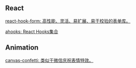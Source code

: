 ## React

[react-hook-form: 高性能、灵活、易扩展、易于校验的表单库。](https://react-hook-form.com/zh/)

[ahooks: React Hooks集合](https://ahooks.js.org/zh-CN)


## Animation

[canvas-confetti: 类似于微信庆祝表情特效。](https://react-hook-form.com/zh/)
